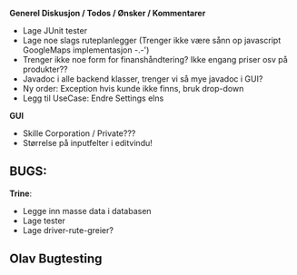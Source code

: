 **Generel Diskusjon / Todos / Ønsker / Kommentarer**

- Lage JUnit tester
- Lage noe slags ruteplanlegger (Trenger ikke være sånn op javascript GoogleMaps implementasjon -.-')
- Trenger ikke noe form for finanshåndtering? Ikke engang priser osv på produkter??
- Javadoc i alle backend klasser, trenger vi så mye javadoc i GUI?
- Ny order: Exception hvis kunde ikke finns, bruk drop-down
- Legg til UseCase: Endre Settings elns

**GUI**
- Skille Corporation / Private???
- Størrelse på inputfelter i editvindu!

**BUGS**:
-

**Trine**:
- Legge inn masse data i databasen
- Lage tester
- Lage driver-rute-greier?

**Olav Bugtesting**
-